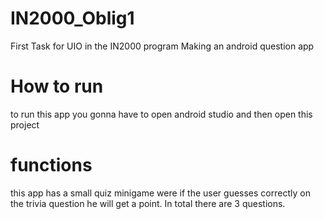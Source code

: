 # IN2000_Oblig1
 First Task for UIO in the IN2000 program
 Making an android question app
 
 # How to run
 to run this app you gonna have to open android studio and then open this project
 
 # functions 
 this app has a small quiz minigame were if the user guesses correctly on the trivia question he will get a point. In total there are 3 questions.
